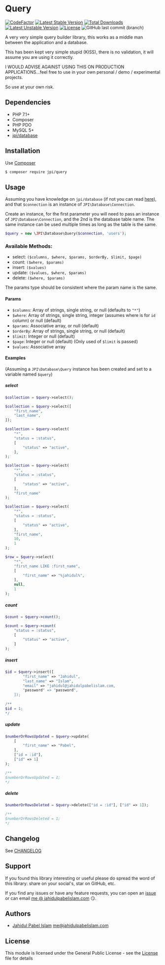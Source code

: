 # Query

[![CodeFactor](https://www.codefactor.io/repository/github/jahidulpabelislam/query/badge)](https://www.codefactor.io/repository/github/jahidulpabelislam/query)
[![Latest Stable Version](https://poser.pugx.org/jpi/query/v/stable)](https://packagist.org/packages/jpi/query)
[![Total Downloads](https://poser.pugx.org/jpi/query/downloads)](https://packagist.org/packages/jpi/query)
[![Latest Unstable Version](https://poser.pugx.org/jpi/query/v/unstable)](https://packagist.org/packages/jpi/query)
[![License](https://poser.pugx.org/jpi/query/license)](https://packagist.org/packages/jpi/query)
![GitHub last commit (branch)](https://img.shields.io/github/last-commit/jahidulpabelislam/query/master.svg?label=last%20activity)

A very very simple query builder library, this works as a middle man between the application and a database.

This has been kept very simple stupid (KISS), there is no validation, it will assume you are using it correctly.

I WOULD ADVISE AGAINST USING THIS ON PRODUCTION APPLICATIONS...feel free to use in your own personal / demo / experimental projects.

So use at your own risk.

## Dependencies

- PHP 7.1+
- Composer
- PHP PDO
- MySQL 5+
- [jpi/database](https://packagist.org/packages/jpi/database)

## Installation

Use [Composer](https://getcomposer.org/)

```bash
$ composer require jpi/query 
```

## Usage

Assuming you have knowledge on `jpi/database` (if not you can read [here](https://packagist.org/packages/jpi/database)), and that `$connection` is an instance of `JPI\Database\Connection`.

Create an instance, for the first parameter you will need to pass an instance of `JPI\Database\Connection`, and the 2nd is the database table name. The same instance can be used multiple times as long as the table is the same.

```php
$query = new \JPI\Database\Query($connection, 'users');
```

### Available Methods:

- select: `($columns, $where, $params, $orderBy, $limit, $page)`
- count: `($where, $params)`
- insert: `($values)`
- update: `($values, $where, $params)`
- delete: `($where, $params)`

The params type should be consistent where the param name is the same.

#### Params

- `$columns`: Array of strings, single string, or null (defaults to `"*"`)
- `$where`: Array of strings, single string, integer (assumes where is for `id` column) or null (default)
- `$params`: Associative array, or null (default)
- `$orderBy`: Array of strings, single string, or null (default)
- `$limit`: Integer or null (default)
- `$page`: Integer or null (default) (Only used of `$limit` is passed)
- `$values`: Associative array

#### Examples

(Assuming a `JPI\Database\Query` instance has been created and set to a variable named `$query`)

##### select

```php
$collection = $query->select();

$collection = $query->select([
    "first_name",
    "last_name",
]);

$collection = $query->select(
    "*",
    "status = :status",
    [
        "status" => "active",
    ],
);

$collection = $query->select(
    "*",
    "status = :status",
    [
        "status" => "active",
    ],
    "first_name"
);

$collection = $query->select(
    "*",
    "status = :status",
    [
        "status" => "active",
    ],
    "first_name",
    10,
    1
);

$row = $query->select(
    "*",
    "first_name LIKE :first_name",
    [
        "first_name" => "%jahidul%",
    ],
    null,
    1
);
```

##### count

```php
$count = $query->count();

$count = $query->count(
    "status = :status",
    [
        "status" => "active",
    ]
);
```

##### insert

```php
$id = $query->insert([
        "first_name" => "Jahidul",
        "last_name" => "Islam",
        "email" => "jahidul@jahidulpabelislam.com,
        "password" => "password",
    ]);
    
/**
$id = 1;
*/
```

##### update

```php
$numberOrRowsUpdated = $query->update(
    [
        "first_name" => "Pabel",
    ],
    ["id = :id"],
    ["id" => 1]
);

/**
$numberOrRowsUpdated = 1;
*/
```

##### delete

```php
$numberOrRowsDeleted = $query->delete(["id = :id"], ["id" => 1]);

/**
$numberOrRowsDeleted = 1;
*/
```

## Changelog

See [CHANGELOG](CHANGELOG.md)

## Support

If you found this library interesting or useful please do spread the word of this library: share on your social's, star on GitHub, etc.

If you find any issues or have any feature requests, you can open an [issue](https://github.com/jahidulpabelislam/query/issues) or can email [me @ jahidulpabelislam.com](mailto:me@jahidulpabelislam.com) :smirk:.

## Authors

-   [Jahidul Pabel Islam](https://jahidulpabelislam.com/) [<me@jahidulpabelislam.com>](mailto:me@jahidulpabelislam.com)

## License

This module is licensed under the General Public License - see the [License](LICENSE.md) file for details
